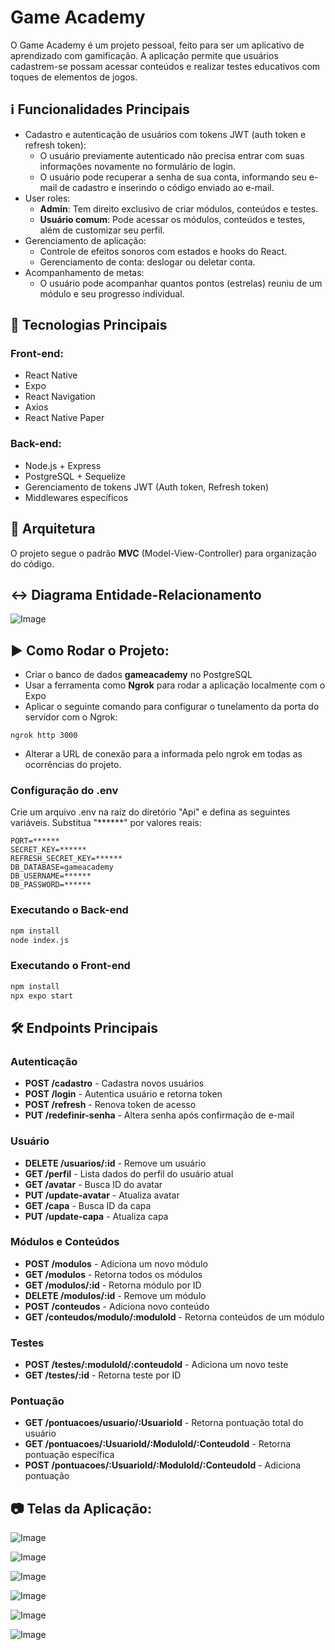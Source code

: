# Game Academy

O Game Academy é um projeto pessoal, feito para ser um aplicativo de aprendizado com gamificação. A aplicação permite que usuários cadastrem-se possam acessar conteúdos e realizar testes educativos com toques de elementos de jogos.

## ℹ️ Funcionalidades Principais

- Cadastro e autenticação de usuários com tokens JWT (auth token e refresh token):
  - O usuário previamente autenticado não precisa entrar com suas informações novamente no formulário de login.
  - O usuário pode recuperar a senha de sua conta, informando seu e-mail de cadastro e inserindo o código enviado ao e-mail.
- User roles:
  - **Admin**: Tem direito exclusivo de criar módulos, conteúdos e testes.
  - **Usuário comum**: Pode acessar os módulos, conteúdos e testes, além de customizar seu perfil.
- Gerenciamento de aplicação:
  - Controle de efeitos sonoros com estados e hooks do React.
  - Gerenciamento de conta: deslogar ou deletar conta.
- Acompanhamento de metas:
  - O usuário pode acompanhar quantos pontos (estrelas) reuniu de um módulo e seu progresso individual.

## 🚀 Tecnologias Principais

### Front-end:
- React Native
- Expo
- React Navigation
- Axios
- React Native Paper

### Back-end:
- Node.js + Express
- PostgreSQL + Sequelize
- Gerenciamento de tokens JWT (Auth token, Refresh token)
- Middlewares específicos

## 📌 Arquitetura
O projeto segue o padrão **MVC** (Model-View-Controller) para organização do código.

## ↔️ Diagrama Entidade-Relacionamento
![Image](https://github.com/user-attachments/assets/4393ec31-8356-4952-b67b-72c956e749bb)

## ▶️ Como Rodar o Projeto:

- Criar o banco de dados **gameacademy** no PostgreSQL
- Usar a ferramenta como **Ngrok** para rodar a aplicação localmente com o Expo
- Aplicar o seguinte comando para configurar o tunelamento da porta do servidor com o Ngrok:
```
ngrok http 3000
```
- Alterar a URL de conexão para a informada pelo ngrok em todas as ocorrências do projeto.

### Configuração do .env
Crie um arquivo .env na raiz do diretório "Api" e defina as seguintes variáveis. Substitua "******" por valores reais:

```
PORT=******
SECRET_KEY=******
REFRESH_SECRET_KEY=****** 
DB_DATABASE=gameacademy
DB_USERNAME=******
DB_PASSWORD=****** 
```

### Executando o Back-end
```sh
npm install
node index.js
```

### Executando o Front-end
```sh
npm install
npx expo start
```

## 🛠️ Endpoints Principais

### Autenticação
- **POST /cadastro** - Cadastra novos usuários
- **POST /login** - Autentica usuário e retorna token
- **POST /refresh** - Renova token de acesso
- **PUT /redefinir-senha** - Altera senha após confirmação de e-mail

### Usuário
- **DELETE /usuarios/:id** - Remove um usuário
- **GET /perfil** - Lista dados do perfil do usuário atual
- **GET /avatar** - Busca ID do avatar
- **PUT /update-avatar** - Atualiza avatar
- **GET /capa** - Busca ID da capa
- **PUT /update-capa** - Atualiza capa

### Módulos e Conteúdos
- **POST /modulos** - Adiciona um novo módulo
- **GET /modulos** - Retorna todos os módulos
- **GET /modulos/:id** - Retorna módulo por ID
- **DELETE /modulos/:id** - Remove um módulo
- **POST /conteudos** - Adiciona novo conteúdo
- **GET /conteudos/modulo/:moduloId** - Retorna conteúdos de um módulo

### Testes
- **POST /testes/:moduloId/:conteudoId** - Adiciona um novo teste
- **GET /testes/:id** - Retorna teste por ID

### Pontuação
- **GET /pontuacoes/usuario/:UsuarioId** - Retorna pontuação total do usuário
- **GET /pontuacoes/:UsuarioId/:ModuloId/:ConteudoId** - Retorna pontuação específica
- **POST /pontuacoes/:UsuarioId/:ModuloId/:ConteudoId** - Adiciona pontuação

## 📷 Telas da Aplicação:

![Image](https://github.com/user-attachments/assets/0385f8b7-241a-461b-8e29-b82cde9268dc)

![Image](https://github.com/user-attachments/assets/dadcbba6-0329-4c17-846a-e12c21b850a9)

![Image](https://github.com/user-attachments/assets/6f51a495-a6ba-4301-ab96-0fe7e99d6cba)

![Image](https://github.com/user-attachments/assets/6ffba46d-1bf1-4c50-9e58-ce9e823c42d1)

![Image](https://github.com/user-attachments/assets/08774a61-2d41-4eec-9e72-0ea3a74d3737)

![Image](https://github.com/user-attachments/assets/75641528-a0c6-4ef0-8e49-eae596637ce3)
